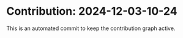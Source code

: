 # Contribution: 2024-12-03-10-24
This is an automated commit to keep the contribution graph active.
